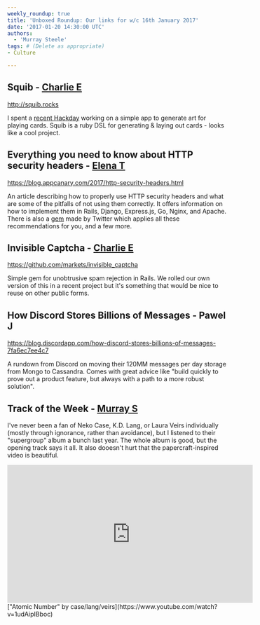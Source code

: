 ```yaml
---
weekly_roundup: true
title: 'Unboxed Roundup: Our links for w/c 16th January 2017'
date: '2017-01-20 14:30:00 UTC'
authors:
  - 'Murray Steele'
tags: # (Delete as appropriate)
- Culture

---
```


## Squib - [Charlie E](/team#charlie-egan)

http://squib.rocks

I spent a [recent Hackday](https://unboxed.co/blog/unboxed-hackathon-2-all-in-an-innovation-day-s-work/)
working on a simple app to generate art for playing cards. Squib is a ruby DSL
for generating & laying out cards - looks like a cool project.

## Everything you need to know about HTTP security headers - [Elena T](/team#elena-tanasoiu)

https://blog.appcanary.com/2017/http-security-headers.html

An article describing how to properly use HTTP security headers and what are
some of the pitfalls of not using them correctly. It offers information on how
to implement them in Rails, Django, Express.js, Go, Nginx, and Apache. There is
also a [gem](https://github.com/twitter/secureheaders) made by Twitter which
applies all these recommendations for you, and a few more.

## Invisible Captcha - [Charlie E](/team#charlie-egan)

https://github.com/markets/invisible_captcha

Simple gem for unobtrusive spam rejection in Rails. We rolled our own version
of this in a recent project but it's something that would be nice to reuse on
other public forms.

## How Discord Stores Billions of Messages - Pawel J

https://blog.discordapp.com/how-discord-stores-billions-of-messages-7fa6ec7ee4c7

A rundown from Discord on moving their 120MM messages per day storage from Mongo
to Cassandra. Comes with great advice like "build quickly to prove out a product
feature, but always with a path to a more robust solution".

## Track of the Week - [Murray S](/team#murray-steele)

I've never been a fan of Neko Case, K.D. Lang, or Laura Veirs individually
(mostly through ignorance, rather than avoidance), but I listened to their
"supergroup" album a bunch last year.  The whole album is good, but the opening
track says it all.  It also dooesn't hurt that the papercraft-inspired video is
beautiful.

<iframe width="560" height="315" src="https://www.youtube.com/embed/1udAipIBboc" frameborder="0" allowfullscreen></iframe>
["Atomic Number" by case/lang/veirs](https://www.youtube.com/watch?v=1udAipIBboc)
